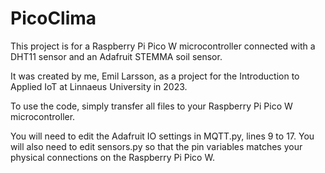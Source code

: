 # PicoClima

This project is for a Raspberry Pi Pico W microcontroller connected with a DHT11 sensor and an Adafruit STEMMA soil sensor.

It was created by me, Emil Larsson, as a project for the Introduction to Applied IoT at Linnaeus University in 2023.

To use the code, simply transfer all files to your Raspberry Pi Pico W microcontroller.

You will need to edit the Adafruit IO settings in MQTT.py, lines 9 to 17.
You will also need to edit sensors.py so that the pin variables matches your physical connections on the Raspberry Pi Pico W.

